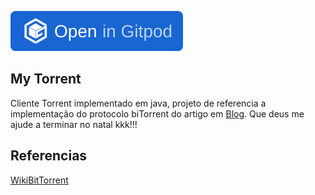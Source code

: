 [![Testar no Browser](https://raw.githubusercontent.com/gilberto-009199/JAgendaWeb/master/gitpod.svg)](https://gitpod.io#https://github.com/gilberto-009199/MyTorrent)
## My Torrent

   Cliente Torrent implementado em java, projeto de referencia a implementação do protocolo biTorrent do artigo em [Blog](https://app.gitbook.com/@gilberto-tec/s/blog/java/torrent-client).
   Que deus me ajude a terminar no natal kkk!!!
   
## Referencias
   [WikiBitTorrent](https://wiki.theory.org/index.php/Main_Page)
	
	

